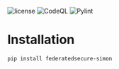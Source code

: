 ![license](https://img.shields.io/github/license/federatedsecure/service-simon)
![CodeQL](https://github.com/federatedsecure/service-simon/workflows/CodeQL/badge.svg)
![Pylint](https://raw.githubusercontent.com/federatedsecure/service-simon/main/.github/badges/pylint.svg)

# Installation

`pip install federatedsecure-simon`
